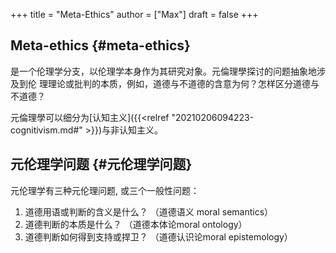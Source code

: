 +++
title = "Meta-Ethics"
author = ["Max"]
draft = false
+++

## Meta-ethics {#meta-ethics}

是一个伦理学分支，以伦理学本身作为其研究对象。元倫理學探讨的问题抽象地涉及到伦
理理论或批判的本质，例如，道德与不道德的含意为何？怎样区分道德与不道德？

元倫理學可以细分为[认知主义]({{<relref "20210206094223-cognitivism.md#" >}})与非认知主义。


## 元伦理学问题 {#元伦理学问题}

元伦理学有三种元伦理问题, 或三个一般性问题：

1.  道德用语或判断的含义是什么？ （道德语义 moral semantics）
2.  道德判断的本质是什么？ （道德本体论moral ontology）
3.  道德判断如何得到支持或捍卫？ （道德认识论moral epistemology）
